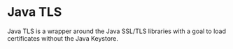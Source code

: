 # Java TLS

Java TLS is a wrapper around the Java SSL/TLS libraries
with a goal to load certificates without the Java Keystore.

